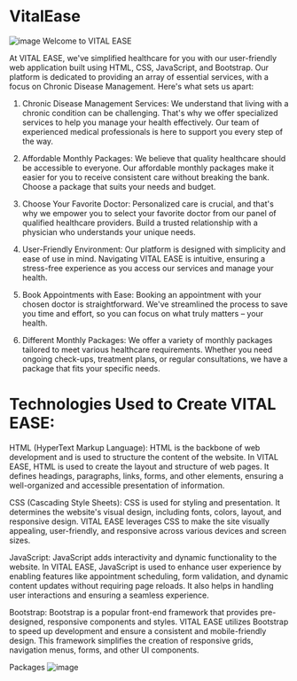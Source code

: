 # VitalEase

![image](https://github.com/raunakdk/VitalEase/assets/82759731/8de56d24-9416-4471-9421-0b3d3cd9dbb8)
Welcome to VITAL EASE

At VITAL EASE, we've simplified healthcare for you with our user-friendly web application built using HTML, CSS, JavaScript, and Bootstrap. Our platform is dedicated to providing an array of essential services, with a focus on Chronic Disease Management. Here's what sets us apart:

1. Chronic Disease Management Services: We understand that living with a chronic condition can be challenging. That's why we offer specialized services to help you manage your health effectively. Our team of experienced medical professionals is here to support you every step of the way.

2. Affordable Monthly Packages: We believe that quality healthcare should be accessible to everyone. Our affordable monthly packages make it easier for you to receive consistent care without breaking the bank. Choose a package that suits your needs and budget.

3. Choose Your Favorite Doctor: Personalized care is crucial, and that's why we empower you to select your favorite doctor from our panel of qualified healthcare providers. Build a trusted relationship with a physician who understands your unique needs.

4. User-Friendly Environment: Our platform is designed with simplicity and ease of use in mind. Navigating VITAL EASE is intuitive, ensuring a stress-free experience as you access our services and manage your health.

5. Book Appointments with Ease: Booking an appointment with your chosen doctor is straightforward. We've streamlined the process to save you time and effort, so you can focus on what truly matters – your health.

6. Different Monthly Packages: We offer a variety of monthly packages tailored to meet various healthcare requirements. Whether you need ongoing check-ups, treatment plans, or regular consultations, we have a package that fits your specific needs.

<h1>Technologies Used to Create VITAL EASE:</h1>

HTML (HyperText Markup Language): HTML is the backbone of web development and is used to structure the content of the website. In VITAL EASE, HTML is used to create the layout and structure of web pages. It defines headings, paragraphs, links, forms, and other elements, ensuring a well-organized and accessible presentation of information.

CSS (Cascading Style Sheets): CSS is used for styling and presentation. It determines the website's visual design, including fonts, colors, layout, and responsive design. VITAL EASE leverages CSS to make the site visually appealing, user-friendly, and responsive across various devices and screen sizes.

JavaScript: JavaScript adds interactivity and dynamic functionality to the website. In VITAL EASE, JavaScript is used to enhance user experience by enabling features like appointment scheduling, form validation, and dynamic content updates without requiring page reloads. It also helps in handling user interactions and ensuring a seamless experience.

Bootstrap: Bootstrap is a popular front-end framework that provides pre-designed, responsive components and styles. VITAL EASE utilizes Bootstrap to speed up development and ensure a consistent and mobile-friendly design. This framework simplifies the creation of responsive grids, navigation menus, forms, and other UI components.

Packages 
![image](https://github.com/raunakdk/VitalEase/assets/82759731/c32ae0f4-a9aa-40be-9c0e-2c0bcb192849)
